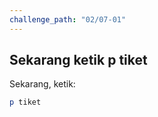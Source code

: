 ```yaml
---
challenge_path: "02/07-01"
---
```


## Sekarang ketik **p tiket**

Sekarang, ketik:

```ruby
p tiket
```